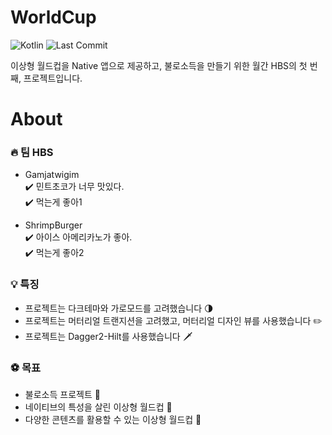 # WorldCup

![Kotlin](https://img.shields.io/badge/Kotlin-📚-green.svg)
![Last Commit](https://img.shields.io/github/last-commit/ShirimpBurger/WorldCup)

이상형 월드컵을 Native 앱으로 제공하고, 불로소득을 만들기 위한 월간 HBS의 첫 번째, 프로젝트입니다.<br/>

# About

### 🔥 팀 HBS
- Gamjatwigim<br/>
    ✔️ 민트초코가 너무 맛있다. <br/>
    ✔️ 먹는게 좋아1

- ShrimpBurger<br/>
    ✔️ 아이스 아메리카노가 좋아. <br/>
    ✔️ 먹는게 좋아2
    
### 💡 특징

- 프로젝트는 다크테마와 가로모드를 고려했습니다 🌗
- 프로젝트는 머터리얼 트랜지션을 고려했고, 머터리얼 디자인 뷰를 사용했습니다 ✏️
- 프로젝트는 Dagger2-Hilt를 사용했습니다 🗡️

### ⚽ 목표
- 불로소득 프로젝트 🐤
- 네이티브의 특성을 살린 이상형 월드컵 💬
- 다양한 콘텐츠를 활용할 수 있는 이상형 월드컵 💪
